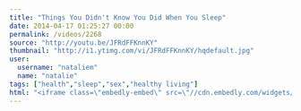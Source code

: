 ```yaml
---
title: "Things You Didn't Know You Did When You Sleep"
date: 2014-04-17 01:25:27 00:00
permalink: /videos/2268
source: "http://youtu.be/JFRdFFKnnKY"
thumbnail: "http://i1.ytimg.com/vi/JFRdFFKnnKY/hqdefault.jpg"
user:
  username: "nataliem"
  name: "natalie"
tags: ["health","sleep","sex","healthy living"]
html: "<iframe class=\"embedly-embed\" src=\"//cdn.embedly.com/widgets/media.html?src=http%3A%2F%2Fwww.youtube.com%2Fembed%2FJFRdFFKnnKY%3Fwmode%3Dtransparent%26feature%3Doembed&wmode=transparent&url=http%3A%2F%2Fwww.youtube.com%2Fwatch%3Fv%3DJFRdFFKnnKY&image=http%3A%2F%2Fi1.ytimg.com%2Fvi%2FJFRdFFKnnKY%2Fhqdefault.jpg&key=daaebf4d9cdd46779200162d0ca86e20&type=text%2Fhtml&schema=youtube\" width=\"854\" height=\"480\" scrolling=\"no\" frameborder=\"0\" allowfullscreen></iframe>"
---
```


